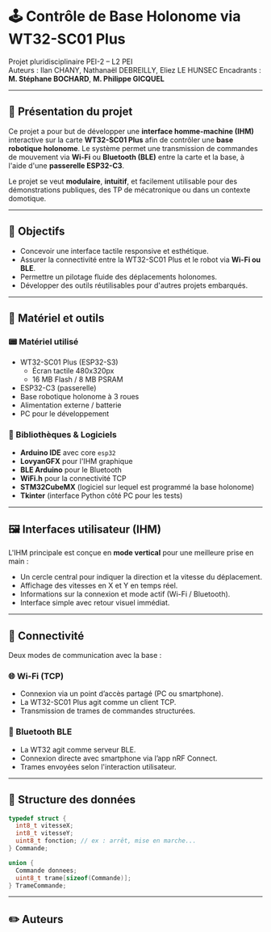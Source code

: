 # 🕹️ Contrôle de Base Holonome via WT32-SC01 Plus

Projet pluridisciplinaire PEI-2 – L2 PEI  
Auteurs : Ilan CHANY, Nathanaël DEBREILLY, Eliez LE HUNSEC
Encadrants : **M. Stéphane BOCHARD**, **M. Philippe GICQUEL**

---

## 📌 Présentation du projet

Ce projet a pour but de développer une **interface homme-machine (IHM)** interactive sur la carte **WT32-SC01 Plus** afin de contrôler une **base robotique holonome**. Le système permet une transmission de commandes de mouvement via **Wi-Fi** ou **Bluetooth (BLE)** entre la carte et la base, à l'aide d'une **passerelle ESP32-C3**.

Le projet se veut **modulaire**, **intuitif**, et facilement utilisable pour des démonstrations publiques, des TP de mécatronique ou dans un contexte domotique.

---

## 🎯 Objectifs

- Concevoir une interface tactile responsive et esthétique.
- Assurer la connectivité entre la WT32-SC01 Plus et le robot via **Wi-Fi ou BLE**.
- Permettre un pilotage fluide des déplacements holonomes.
- Développer des outils réutilisables pour d'autres projets embarqués.

---

## 🧰 Matériel et outils

### 📟 Matériel utilisé

- WT32-SC01 Plus (ESP32-S3)
  - Écran tactile 480x320px
  - 16 MB Flash / 8 MB PSRAM
- ESP32-C3 (passerelle)
- Base robotique holonome à 3 roues
- Alimentation externe / batterie
- PC pour le développement

### 🧪 Bibliothèques & Logiciels

- **Arduino IDE** avec core `esp32`
- **LovyanGFX** pour l'IHM graphique
- **BLE Arduino** pour le Bluetooth
- **WiFi.h** pour la connectivité TCP
- **STM32CubeMX** (logiciel sur lequel est programmé la base holonome)
- **Tkinter** (interface Python côté PC pour les tests)

---

## 🖼️ Interfaces utilisateur (IHM)

L'IHM principale est conçue en **mode vertical** pour une meilleure prise en main :

- Un cercle central pour indiquer la direction et la vitesse du déplacement.
- Affichage des vitesses en X et Y en temps réel.
- Informations sur la connexion et mode actif (Wi-Fi / Bluetooth).
- Interface simple avec retour visuel immédiat.

---

## 🔗 Connectivité

Deux modes de communication avec la base :

### 🌐 Wi-Fi (TCP)
- Connexion via un point d’accès partagé (PC ou smartphone).
- La WT32-SC01 Plus agit comme un client TCP.
- Transmission de trames de commandes structurées.

### 📶 Bluetooth BLE
- La WT32 agit comme serveur BLE.
- Connexion directe avec smartphone via l’app nRF Connect.
- Trames envoyées selon l'interaction utilisateur.

---

## 📐 Structure des données

```cpp
typedef struct {
  int8_t vitesseX;
  int8_t vitesseY;
  uint8_t fonction; // ex : arrêt, mise en marche...
} Commande;

union {
  Commande donnees;
  uint8_t trame[sizeof(Commande)];
} TrameCommande;
```
---

## ✏️ Auteurs
